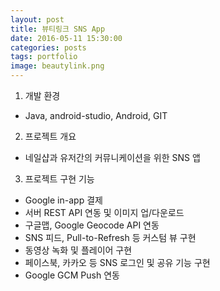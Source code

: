 ```yaml
---
layout: post
title: 뷰티링크 SNS App
date: 2016-05-11 15:30:00 
categories: posts 
tags: portfolio
image: beautylink.png
---
```


1) 개발 환경  
 - Java, android-studio, Android, GIT  

2) 프로젝트 개요  
 - 네일샵과 유저간의 커뮤니케이션을 위한 SNS 앱  

3) 프로젝트 구현 기능  
 - Google in-app 결제  
 - 서버 REST API 연동 및 이미지 업/다운로드  
 - 구글맵, Google Geocode API 연동  
 - SNS 피드, Pull-to-Refresh 등 커스텀 뷰 구현  
 - 동영상 녹화 및 플레이어 구현  
 - 페이스북, 카카오 등 SNS 로그인 및 공유 기능 구현  
 - Google GCM Push 연동  
 